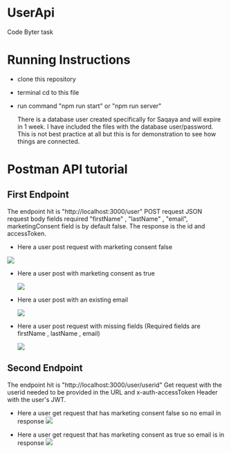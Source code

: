 # UserApi
Code Byter task

# Running Instructions
* clone this repository
* terminal cd to this file
* run command "npm run start" or "npm run server"

  There is a database user created specifically for Saqaya and will expire in 1 week. I have included the files with the database user/password. This is not best practice at all but this is for demonstration to see how things are connected.

# Postman API  tutorial
## First Endpoint 
The endpoint hit is "http://localhost:3000/user" POST request 
JSON request body fields required "firstName" , "lastName" , "email", marketingConsent field is by default false. The response is the id and accessToken.

* Here a user post request with marketing consent false

  
![](https://media.giphy.com/media/v1.Y2lkPTc5MGI3NjExcW5oemQzYTRzd3JsaWRyYmRjajRoa292dHU3azZ3ZGVyNWdxdGk2cCZlcD12MV9pbnRlcm5hbF9naWZfYnlfaWQmY3Q9Zw/6Axs6Eb7lmNb2oYvMx/giphy.gif)

* Here a user post with marketing consent as true


  ![](https://media.giphy.com/media/v1.Y2lkPTc5MGI3NjExNjQ0NWJrazZ3YnFoYzl6dnE4dHdkcWdycHJta3Y1aHpyZnRndmtpeCZlcD12MV9pbnRlcm5hbF9naWZfYnlfaWQmY3Q9Zw/KYKW9mzEJhAx4ufL0r/giphy.gif)

* Here a user post with an existing email

  
  ![](https://media.giphy.com/media/v1.Y2lkPTc5MGI3NjExYWQxeGoydmNqNHNrOG1kbHdzNTltMTN6N3V5dmNzd3o2cXcyMGpkaSZlcD12MV9pbnRlcm5hbF9naWZfYnlfaWQmY3Q9Zw/ecZn0GmDzea6hK9YE1/giphy.gif)

* Here a user post request with missing fields (Required fields are firstName , lastName , email)

  
  ![](https://media.giphy.com/media/v1.Y2lkPTc5MGI3NjExb254ZDZ1YnJsMm02dmkwZzFmMHR1bWwxMGtodTl0ODlwZnloeGExMSZlcD12MV9pbnRlcm5hbF9naWZfYnlfaWQmY3Q9Zw/vkYBgFGeWlKHMhfDBH/giphy.gif)

## Second Endpoint
The endpoint hit is "http://localhost:3000/user/userid"  Get request with the userid needed to be provided in the URL and x-auth-accessToken Header with the user's JWT.


* Here a user get request that has marketing consent false so no email in response
  ![](https://media.giphy.com/media/v1.Y2lkPTc5MGI3NjExMjRndTdlMjVseXprMXJ4NWtoMXZnNnRiNTQyb2Q5ZGhqNnZqMHBnbSZlcD12MV9pbnRlcm5hbF9naWZfYnlfaWQmY3Q9Zw/OK9c2K4o5KhfablqAM/giphy.gif)

* Here a user get request that has marketing consent as true so email is in response
  ![](https://media.giphy.com/media/v1.Y2lkPTc5MGI3NjExczlrbjh3ajU2d3gzZWN1dmM4YzJwZWgxaTh3YmZ3OHhwOGNpenhzaCZlcD12MV9pbnRlcm5hbF9naWZfYnlfaWQmY3Q9Zw/ilyy2PMrttZspNTHAE/giphy.gif)
